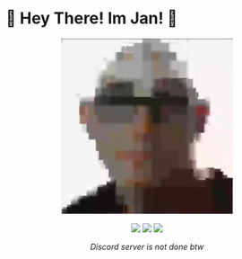 <p align="center">
  <h1>👋 Hey There! Im Jan! 👋</h1>
</p>
<p align="center">
  <picture>
    <img src="/assets/PfP.jpg" alt="This is me :D">
  </picture>
</p>
<p align="center">
<a href="https://github.com/Janblocks1910"><img src="https://img.shields.io/github/followers/Janblocks1910?label=follow&style=for-the-badge&logo=github"></a>
<a href="https://www.youtube.com/@pocoguy?sub_confirmation=1"><img src="https://img.shields.io/youtube/channel/subscribers/UCgNcvPvCe49kwNBE2QXYf-A?style=for-the-badge&logo=youtube&label=subscribe"></a>
<a href="https://discord.gg/bSFseqq4QE"><img src="https://img.shields.io/discord/1262205605435932682?style=for-the-badge&label=join%20my%20discord&logo=discord&logoColor=white"></a>
</p>
<p align="center">
<em>Discord server is not done btw</em>
</p>
